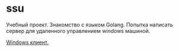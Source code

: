 # ssu
Учебный проект. Знакомство с языком Golang.
Попытка написать сервер для удаленного управлением windows машиной.

<a href = "https://github.com/x0152/SSUClient">Windows клиент.</a>
